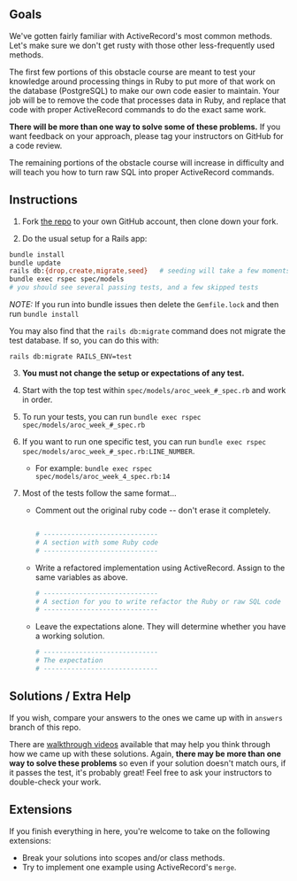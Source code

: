 ## Goals

We've gotten fairly familiar with ActiveRecord's most common methods. Let's make sure we don't get rusty with those other less-frequently used methods.

The first few portions of this obstacle course are meant to test your knowledge around processing things in Ruby to put more of that work on the database (PostgreSQL) to make our own code easier to maintain. Your job will be to remove the code that processes data in Ruby, and replace that code with proper ActiveRecord commands to do the exact same work.

**There will be more than one way to solve some of these problems.** If you want feedback on your approach, please tag your instructors on GitHub for a code review.

The remaining portions of the obstacle course will increase in difficulty and will teach you how to turn raw SQL into proper ActiveRecord commands.


## Instructions

1. Fork [the repo](https://github.com/turingschool-projects/activerecord-obstacle-course) to your own GitHub account, then clone down your fork.

2. Do the usual setup for a Rails app:

```bash
bundle install
bundle update
rails db:{drop,create,migrate,seed}   # seeding will take a few moments
bundle exec rspec spec/models
# you should see several passing tests, and a few skipped tests
```
*NOTE:*
If you run into bundle issues then delete the `Gemfile.lock` and then run `bundle install`

You may also find that the `rails db:migrate` command does not migrate the test database. If so, you can do this with:

```
rails db:migrate RAILS_ENV=test
```

3. **You must not change the setup or expectations of any test.**

4. Start with the top test within `spec/models/aroc_week_#_spec.rb` and work in order.

5. To run your tests, you can run `bundle exec rspec spec/models/aroc_week_#_spec.rb`

6. If you want to run one specific test, you can run `bundle exec rspec spec/models/aroc_week_#_spec.rb:LINE_NUMBER`.

    * For example: `bundle exec rspec spec/models/aroc_week_4_spec.rb:14`

7. Most of the tests follow the same format...

    * Comment out the original ruby code -- don't erase it completely.

      ```ruby

      # -----------------------------
      # A section with some Ruby code
      # -----------------------------

      ```

    * Write a refactored implementation using ActiveRecord. Assign to the same variables as above.

      ```ruby
      # -----------------------------
      # A section for you to write refactor the Ruby or raw SQL code
      # -----------------------------
      ```

    * Leave the expectations alone. They will determine whether you have a working solution.

      ```ruby
      # -----------------------------
      # The expectation
      # -----------------------------
      ```

## Solutions / Extra Help
If you wish, compare your answers to the ones we came up with in `answers` branch of this repo. 

There are [walkthrough videos](https://drive.google.com/drive/folders/18etfJOBPZoDvCNbWZg67E35GMZUwJiWT) available that may help you think through how we came up with these solutions. Again, **there may be more than one way to solve these problems** so even if your solution doesn't match ours, if it passes the test, it's probably great! Feel free to ask your instructors to double-check your work. 



## Extensions

If you finish everything in here, you're welcome to take on the following extensions:

* Break your solutions into scopes and/or class methods.
* Try to implement one example using ActiveRecord's `merge`.
